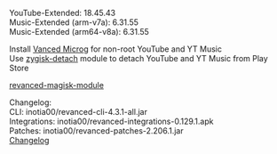 YouTube-Extended: 18.45.43  
Music-Extended (arm-v7a): 6.31.55  
Music-Extended (arm64-v8a): 6.31.55  

Install [Vanced Microg](https://github.com/TeamVanced/VancedMicroG/releases) for non-root YouTube and YT Music  
Use [zygisk-detach](https://github.com/j-hc/zygisk-detach) module to detach YouTube and YT Music from Play Store  

[revanced-magisk-module](https://github.com/j-hc/revanced-magisk-module)  

Changelog:  
CLI: inotia00/revanced-cli-4.3.1-all.jar  
Integrations: inotia00/revanced-integrations-0.129.1.apk  
Patches: inotia00/revanced-patches-2.206.1.jar  
[Changelog](https://github.com/inotia00/revanced-patches/releases/tag/v2.206.1)  
